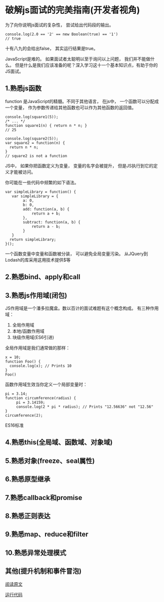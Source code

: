 # 破解js面试的完美指南(开发者视角) #

  为了向你说明js面试的复杂性， 尝试给出代码段的输出。	

	console.log(2.0 == '2' == new Boolean(true) == '1')
	// true

十有八九的会给出false， 其实运行结果是true。

JavaScript是难的。 如果面试者太聪明以至于询问以上问题， 我们并不能做什么。 但是什么是我们应该准备的呢？深入学习这十一个基本知识点，有助于你的JS面试。

## 1.熟悉js函数 ##

function 是JavaScript的精髓。不同于其他语言， 在js中， 一个函数可以分配成一个变量， 作为参数传递给其他函数也可以作为其他函数的返回值。

	console.log(square1(5));
	/* ... */
	function square1(n) { return n * n; }
	// 25

	console.log(square2(5)); 
	var square2 = function(n) { 
	  return n * n; 
	}
	// square2 is not a function

JS中， 如果你把函数定义为变量， 变量的名字会被提升， 但是JS执行到它的定义才能被访问。


你可能在一些代码中频繁的如下语法。

	var simpleLibrary = function() {
	   var simpleLibrary = {
	        a: 0,
	        b: 0,
	        add: function(a, b) {
	            return a + b;
	        },
	        subtract: function(a, b) {
	            return a - b;   
	        }
	   }
	  return simpleLibrary;
	}();

一个函数变量中变量和函数被分装， 可以避免全局变量污染。 从JQuery到Lodash的库采用这用技术提供$等

## 2.熟悉bind、apply和call ##

## 3.熟悉js作用域(闭包) ##

JS作用域是一个潘多拉魔盒。数以百计的面试难题有这个概念构成。 有三种作用域：

1. 全局作用域
2. 本地/函数作用域
3. 块级作用域(ES6引进)

全局作用域是我们通常做的那样：

	x = 10;
	function Foo() {
	  console.log(x); // Prints 10
	}
	Foo()

函数作用域生效当你定义一个局部变量时：

	pi = 3.14;
	function circumference(radius) {    
	     pi = 3.14159;
	     console.log(2 * pi * radius); // Prints "12.56636" not "12.56"
	}
	circumference(2);

ES16标准

## 4.熟悉this(全局域、函数域、对象域) ##

## 5.熟悉对象(freeze、seal属性) ##

## 6.熟悉原型继承 ##

## 7.熟悉callback和promise ##

## 8.熟悉正则表达 ##

## 9.熟悉map、reduce和filter ##

## 10.熟悉异常处理模式 ##

## 其他(提升机制和事件冒泡) ##


[阅读原文](https://medium.com/dev-bits/a-perfect-guide-for-cracking-a-javascript-interview-a-developers-perspective-23a5c0fa4d0d)

[运行代码](https://github.com/ganqqwerty/123-Essential-JavaScript-Interview-Questions)